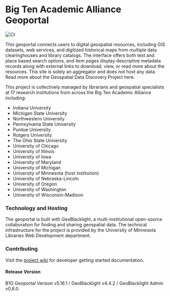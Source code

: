 # Big Ten Academic Alliance Geoportal

![CI](https://github.com/BTAA-Geospatial-Data-Project/geoportal/actions/workflows/ci.yml/badge.svg)

This geoportal connects users to digital geospatial resources, including GIS datasets, web services, and digitized historical maps from multiple data clearinghouses and library catalogs. The interface offers both text and place based search options, and item pages display descriptive metadata records along with external links to download, view, or read more about the resources. This site is solely an aggregator and does not host any data. Read more about the Geospatial Data Discovery Project here.

This project is collectively managed by librarians and geospatial specialists at 17 research institutions from across the Big Ten Academic Alliance including:

* Indiana University
* Michigan State University
* Northwestern University
* Pennsylvania State University
* Purdue University
* Rutgers University
* The Ohio State University
* University of Chicago
* University of Illinois
* University of Iowa
* University of Maryland
* University of Michigan
* University of Minnesota (host institution)
* University of Nebraska-Lincoln
* University of Oregon
* University of Washington
* University of Wisconsin-­Madison

### Technology and Hosting

The geoportal is built with GeoBlacklight, a multi-institutional open-source collaboration for finding and sharing geospatial data. The technical infrastructure for the project is provided by the University of Minnesota Libraries Web Development department.

### Contributing
Visit the [project wiki](https://github.com/BTAA-Geospatial-Data-Project/geoportal/wiki) for developer getting started documentation.

#### Release Version

B1G Geoportal Version v5.16.1 / GeoBlacklight v4.4.2 / GeoBlacklight Admin v0.8.0
